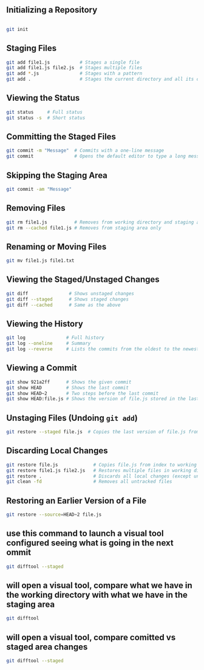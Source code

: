 
## Initializing a Repository
```bash

git init
```

## Staging Files
```bash
git add file1.js           # Stages a single file
git add file1.js file2.js  # Stages multiple files
git add *.js               # Stages with a pattern
git add .                  # Stages the current directory and all its content
```

## Viewing the Status
```bash
git status     # Full status
git status -s  # Short status
```

## Committing the Staged Files
```bash
git commit -m "Message"  # Commits with a one-line message
git commit               # Opens the default editor to type a long message
```

## Skipping the Staging Area
```bash
git commit -am "Message"
```

## Removing Files
```bash
git rm file1.js          # Removes from working directory and staging area
git rm --cached file1.js # Removes from staging area only
```

## Renaming or Moving Files
```bash
git mv file1.js file1.txt
```

## Viewing the Staged/Unstaged Changes
```bash
git diff               # Shows unstaged changes
git diff --staged      # Shows staged changes
git diff --cached      # Same as the above
```

## Viewing the History
```bash
git log               # Full history
git log --oneline     # Summary
git log --reverse     # Lists the commits from the oldest to the newest
```

## Viewing a Commit
```bash
git show 921a2ff      # Shows the given commit
git show HEAD         # Shows the last commit
git show HEAD~2       # Two steps before the last commit
git show HEAD:file.js # Shows the version of file.js stored in the last commit
```

## Unstaging Files (Undoing `git add`)
```bash
git restore --staged file.js  # Copies the last version of file.js from repo to index
```

## Discarding Local Changes
```bash
git restore file.js             # Copies file.js from index to working directory
git restore file1.js file2.js   # Restores multiple files in working directory
git restore .                   # Discards all local changes (except untracked files)
git clean -fd                   # Removes all untracked files
```

## Restoring an Earlier Version of a File
```bash
git restore --source=HEAD~2 file.js
```

## use this command to launch a visual tool configured seeing what is going in the next ommit
```bash
git difftool --staged
```

## will open a visual tool, compare what we have in the working directory with what we have in the staging area
```bash
git difftool
```

## will open a visual tool, compare comitted vs staged area changes
```bash
git difftool --staged
```

